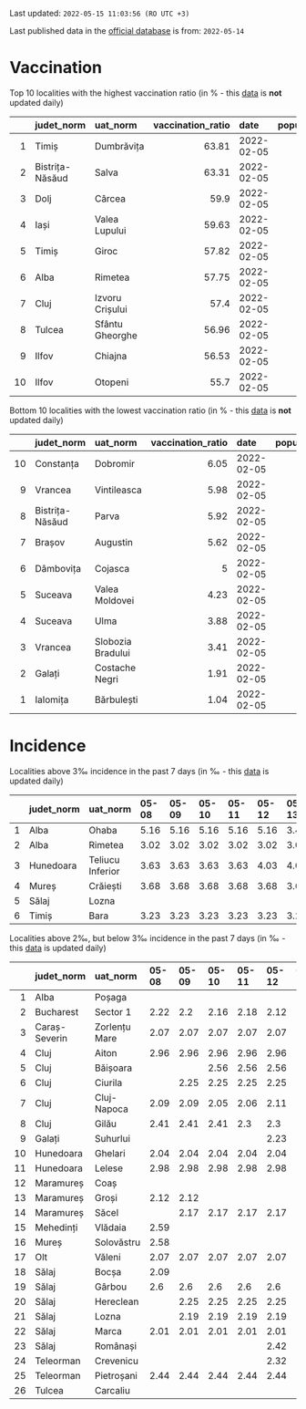 Last updated: `2022-05-15 11:03:56 (RO UTC +3)`  
  
Last published data in the [official database](https://data.gov.ro/dataset/transparenta-covid) is from: `2022-05-14`
  
# Vaccination  
Top 10 localities with the highest vaccination ratio (in % - this [data](https://vaccinare-covid.gov.ro/situatia-vaccinarii-in-romania/) is **not** updated daily)  
  
|    | judet_norm      | uat_norm        |   vaccination_ratio | date       |   population |   dose_1 |
|---:|:----------------|:----------------|--------------------:|:-----------|-------------:|---------:|
|  1 | Timiș           | Dumbrăvița      |               63.81 | 2022-02-05 |        14668 |     9360 |
|  2 | Bistrița-Năsăud | Salva           |               63.31 | 2022-02-05 |         2753 |     1743 |
|  3 | Dolj            | Cârcea          |               59.9  | 2022-02-05 |         2838 |     1700 |
|  4 | Iași            | Valea Lupului   |               59.63 | 2022-02-05 |        10086 |     6014 |
|  5 | Timiș           | Giroc           |               57.82 | 2022-02-05 |        17954 |    10381 |
|  6 | Alba            | Rimetea         |               57.75 | 2022-02-05 |         1013 |      585 |
|  7 | Cluj            | Izvoru Crișului |               57.4  | 2022-02-05 |         1479 |      849 |
|  8 | Tulcea          | Sfântu Gheorghe |               56.96 | 2022-02-05 |          783 |      446 |
|  9 | Ilfov           | Chiajna         |               56.53 | 2022-02-05 |        28196 |    15939 |
| 10 | Ilfov           | Otopeni         |               55.7  | 2022-02-05 |        18314 |    10201 |
  
Bottom 10 localities with the lowest vaccination ratio (in % - this [data](https://vaccinare-covid.gov.ro/situatia-vaccinarii-in-romania/) is **not** updated daily)  
  
|    | judet_norm      | uat_norm          |   vaccination_ratio | date       |   population |   dose_1 |
|---:|:----------------|:------------------|--------------------:|:-----------|-------------:|---------:|
| 10 | Constanța       | Dobromir          |                6.05 | 2022-02-05 |         3702 |      224 |
|  9 | Vrancea         | Vintileasca       |                5.98 | 2022-02-05 |         1940 |      116 |
|  8 | Bistrița-Năsăud | Parva             |                5.92 | 2022-02-05 |         2585 |      153 |
|  7 | Brașov          | Augustin          |                5.62 | 2022-02-05 |         2116 |      119 |
|  6 | Dâmbovița       | Cojasca           |                5    | 2022-02-05 |         8975 |      449 |
|  5 | Suceava         | Valea Moldovei    |                4.23 | 2022-02-05 |         4680 |      198 |
|  4 | Suceava         | Ulma              |                3.88 | 2022-02-05 |         2242 |       87 |
|  3 | Vrancea         | Slobozia Bradului |                3.41 | 2022-02-05 |         8807 |      300 |
|  2 | Galați          | Costache Negri    |                1.91 | 2022-02-05 |         2727 |       52 |
|  1 | Ialomița        | Bărbulești        |                1.04 | 2022-02-05 |         7599 |       79 |
  
# Incidence  
Localities above 3‰ incidence in the past 7 days (in ‰ - this [data](https://data.gov.ro/dataset/transparenta-covid) is updated daily)  
  
|    | judet_norm   | uat_norm         | 05-08   | 05-09   | 05-10   | 05-11   | 05-12   | 05-13   | 05-14   |
|---:|:-------------|:-----------------|:--------|:--------|:--------|:--------|:--------|:--------|:--------|
|  1 | Alba         | Ohaba            | 5.16    | 5.16    | 5.16    | 5.16    | 5.16    | 3.44    |         |
|  2 | Alba         | Rimetea          | 3.02    | 3.02    | 3.02    | 3.02    | 3.02    | 3.02    | 3.02    |
|  3 | Hunedoara    | Teliucu Inferior | 3.63    | 3.63    | 3.63    | 3.63    | 4.03    | 4.03    | 4.03    |
|  4 | Mureș        | Crăiești         | 3.68    | 3.68    | 3.68    | 3.68    | 3.68    | 3.68    | 3.68    |
|  5 | Sălaj        | Lozna            |         |         |         |         |         |         | 3.28    |
|  6 | Timiș        | Bara             | 3.23    | 3.23    | 3.23    | 3.23    | 3.23    | 3.23    | 3.23    |
  
Localities above 2‰, but below 3‰ incidence in the past 7 days (in ‰ - this [data](https://data.gov.ro/dataset/transparenta-covid) is updated daily)  
  
|    | judet_norm    | uat_norm      | 05-08   | 05-09   | 05-10   | 05-11   | 05-12   | 05-13   | 05-14   |
|---:|:--------------|:--------------|:--------|:--------|:--------|:--------|:--------|:--------|:--------|
|  1 | Alba          | Poșaga        |         |         |         |         |         | 2.23    | 2.23    |
|  2 | Bucharest     | Sector 1      | 2.22    | 2.2     | 2.16    | 2.18    | 2.12    |         |         |
|  3 | Caraș-Severin | Zorlențu Mare | 2.07    | 2.07    | 2.07    | 2.07    | 2.07    | 2.07    |         |
|  4 | Cluj          | Aiton         | 2.96    | 2.96    | 2.96    | 2.96    | 2.96    |         |         |
|  5 | Cluj          | Băișoara      |         |         | 2.56    | 2.56    | 2.56    | 2.05    |         |
|  6 | Cluj          | Ciurila       |         | 2.25    | 2.25    | 2.25    | 2.25    | 2.25    | 2.25    |
|  7 | Cluj          | Cluj-Napoca   | 2.09    | 2.09    | 2.05    | 2.06    | 2.11    |         |         |
|  8 | Cluj          | Gilău         | 2.41    | 2.41    | 2.41    | 2.3     | 2.3     |         |         |
|  9 | Galați        | Suhurlui      |         |         |         |         | 2.23    | 2.23    |         |
| 10 | Hunedoara     | Ghelari       | 2.04    | 2.04    | 2.04    | 2.04    | 2.04    | 2.04    | 2.04    |
| 11 | Hunedoara     | Lelese        | 2.98    | 2.98    | 2.98    | 2.98    | 2.98    | 2.98    | 2.98    |
| 12 | Maramureș     | Coaș          |         |         |         |         |         |         | 2.09    |
| 13 | Maramureș     | Groși         | 2.12    | 2.12    |         |         |         |         |         |
| 14 | Maramureș     | Săcel         |         | 2.17    | 2.17    | 2.17    | 2.17    |         |         |
| 15 | Mehedinți     | Vlădaia       | 2.59    |         |         |         |         |         |         |
| 16 | Mureș         | Solovăstru    | 2.58    |         |         |         |         |         |         |
| 17 | Olt           | Văleni        | 2.07    | 2.07    | 2.07    | 2.07    | 2.07    | 2.49    | 2.07    |
| 18 | Sălaj         | Bocșa         | 2.09    |         |         |         |         |         |         |
| 19 | Sălaj         | Gârbou        | 2.6     | 2.6     | 2.6     | 2.6     | 2.6     | 2.6     | 2.08    |
| 20 | Sălaj         | Hereclean     |         | 2.25    | 2.25    | 2.25    | 2.25    |         |         |
| 21 | Sălaj         | Lozna         |         | 2.19    | 2.19    | 2.19    | 2.19    | 2.19    | 3+      |
| 22 | Sălaj         | Marca         | 2.01    | 2.01    | 2.01    | 2.01    | 2.01    | 2.01    |         |
| 23 | Sălaj         | Românași      |         |         |         |         | 2.42    | 2.72    | 2.72    |
| 24 | Teleorman     | Crevenicu     |         |         |         |         | 2.32    | 2.32    | 2.32    |
| 25 | Teleorman     | Pietroșani    | 2.44    | 2.44    | 2.44    | 2.44    | 2.44    | 2.44    |         |
| 26 | Tulcea        | Carcaliu      |         |         |         |         |         | 2.13    | 2.13    |